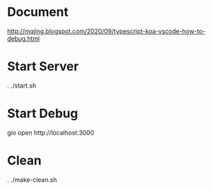 # Document #
http://mqjing.blogspot.com/2020/09/typescript-koa-vscode-how-to-debug.html

# Start Server #
. ./start.sh

# Start Debug #
gio open http://localhost:3000

# Clean #
. ./make-clean.sh
